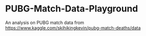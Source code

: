 # PUBG-Match-Data-Playground

An analysis on PUBG match data from https://www.kaggle.com/skihikingkevin/pubg-match-deaths/data
